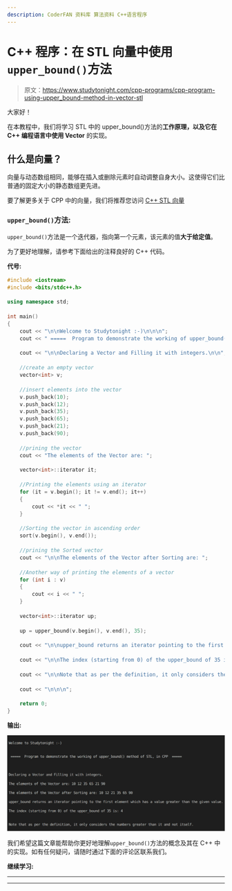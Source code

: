 ```yaml
---
description: CoderFAN 资料库 算法资料 C++语言程序
---
```


# C++ 程序：在 STL 向量中使用`upper_bound()`方法

> 原文：<https://www.studytonight.com/cpp-programs/cpp-program-using-upper_bound-method-in-vector-stl>

大家好！

在本教程中，我们将学习 STL 中的 upper_bound()方法的**工作原理，以及它在 C++ 编程语言中使用 Vector** 的实现。

## 什么是向量？

向量与动态数组相同，能够在插入或删除元素时自动调整自身大小。这使得它们比普通的固定大小的静态数组更先进。

要了解更多关于 CPP 中的向量，我们将推荐您访问 [C++ STL 向量](https://www.studytonight.com/cpp/stl/stl-container-vector)

### `upper_bound()`方法:

`upper_bound()`方法是一个迭代器，指向第一个元素，该元素的值**大于给定值**。

为了更好地理解，请参考下面给出的注释良好的 C++ 代码。

**代号:**

```cpp
#include <iostream>
#include <bits/stdc++.h>

using namespace std;

int main()
{
    cout << "\n\nWelcome to Studytonight :-)\n\n\n";
    cout << " =====  Program to demonstrate the working of upper_bound() method of STL, in CPP  ===== \n\n";

    cout << "\n\nDeclaring a Vector and Filling it with integers.\n\n";

    //create an empty vector
    vector<int> v;

    //insert elements into the vector
    v.push_back(10);
    v.push_back(12);
    v.push_back(35);
    v.push_back(65);
    v.push_back(21);
    v.push_back(90);

    //prining the vector
    cout << "The elements of the Vector are: ";

    vector<int>::iterator it;

    //Printing the elements using an iterator
    for (it = v.begin(); it != v.end(); it++)
    {
        cout << *it << " ";
    }

    //Sorting the vector in ascending order
    sort(v.begin(), v.end());

    //prining the Sorted vector
    cout << "\n\nThe elements of the Vector after Sorting are: ";

    //Another way of printing the elements of a vector
    for (int i : v)
    {
        cout << i << " ";
    }

    vector<int>::iterator up;

    up = upper_bound(v.begin(), v.end(), 35);

    cout << "\n\nupper_bound returns an iterator pointing to the first element which has a value greater than the given value.";

    cout << "\n\nThe index (starting from 0) of the upper_bound of 35 is: " << (up - v.begin()) << '\n';

    cout << "\n\nNote that as per the definition, it only considers the numbers greater than it and not itself.\n";

    cout << "\n\n\n";

    return 0;
} 
```

**输出:**

![C++ upper bound](img/0ca68c33c660e65d8f42263b805b9d6b.png)

我们希望这篇文章能帮助你更好地理解`upper_bound()`方法的概念及其在 C++ 中的实现。如有任何疑问，请随时通过下面的评论区联系我们。

**继续学习:**

* * *

* * *